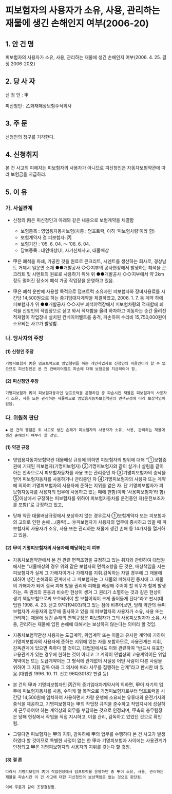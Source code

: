 # 피보험자의 사용자가 소유, 사용, 관리하는 재물에 생긴 손해인지 여부(2006-20)

## 1. 안 건 명 
피보험자의 사용자가 소유, 사용, 관리하는 재물에 생긴 손해인지 여부(2006. 4. 25. 결정 2006-20호)

## 2. 당 사 자

신 청 인 : 甲
        
피신청인 : 乙화재해상보험주식회사


## 3. 주    문

신청인의 청구를 기각한다. 

## 4. 신청취지

본 건 사고의 피해자는 피보험자의 사용자가 아니므로 피신청인은 자동차보험약관에 따라 보험금을 지급하라.

## 5. 이   유
  
### 가. 사실관계

  * 신청외 丙은 피신청인과 아래와 같은 내용으로 보험계약을 체결함 
  
    - 보험종목 : 영업용자동차보험(차종 : 덤프트럭, 이하 ‘피보험차량’이라 함)
     - 보험계약자 겸 피보험자: 丙
     - 보험기간 : ’05. 6. 04. ～ ’06. 6. 04.
     - 담보종목 : 대인배상Ⅰ,Ⅱ, 자기신체사고, 대물배상
      
  * 甲은 폐석을 파쇄, 가공한 것을 원료로 콘크리트, 시멘트를 생산하는 회사로, 경상남도 거제시 일운면 소재 ●●개발공사 ◇◇지부의 공사현장에서 발생하는 폐석을 콘크리트 및 시멘트의 원료로 사용하기 위해 위 ●●개발공사 ◇◇지부에서 약 2km정도 떨어진 장소에 폐석 가공 작업장을 운영하고 있음.

  * 甲은 폐석 운반에 사용할 목적으로 덤프트럭 소유자인 피보험자와 장비사용료를 시간당 14,500원으로 하는 중기임대차계약을 체결하였고, 2006. 1. 7. 동 계약 하에 피보험자가 위 ●●개발공사 ◇◇지부 폐석야적장에서 피보험차량의 적재함에 폐석을 신청인의 작업장으로 싣고 와서 적재함을 올려 하차하고 이동하는 순간 올려진 적재함이 작업장내 설치된 컨베이어벨트를 충격, 파손하여 수리비 15,750,000원이 소요되는 사고가 발생함.


### 나. 당사자의 주장

#### (1) 신청인 주장

    기명피보험자 丙은 덤프트럭으로 영업행위를 하는 개인사업자로 신청인의 피용인이라 할 수 없으므로 피신청인은 본 건 컨베이어벨트 파손에 대해 보험금을 지급하여야 함.

#### (2) 피신청인 주장

    기명피보험자 丙이 피보험자동차인 덤프트럭을 운행하던 중 파손시킨 재물은 피보험자의 사용자가 소유, 사용 또는 관리하는 재물이므로 영업용자동차보험약관의 면책규정에 따라 보상책임이 없음.

### 다. 위원회 판단

    ◆ 본 건의 쟁점은 위 사고로 생긴 손해가 피보험자의 사용자가 소유, 사용, 관리하는 재물에 생긴 손해인지 여부라 할 것임.

#### (1) 약관 규정 

 * 영업용자동차보험약관 대물배상 규정에 의하면 피보험자의 범위에 대해 “①보험증권에 기재된 피보험자(기명피보험자) ②기명피보험자와 같이 살거나 살림을 같이 하는 친족으로서 피보험자동차를 사용 또는 관리중인 자 ③기명피보험자의 승낙을 얻어 피보험자동차를 사용하거나 관리중인 자 ④기명피보험자의 사용자 또는 계약에 의하여 기명피보험자의 사용자에 준하는 지위를 얻은 자. 단 기명피보험자가 피보험자동차를 사용자의 업무에 사용하고 있는 때에 한함(이하 ‘사용피보험자’라 함) ⑤이상에서 규정하는 피보험자를 위하여 피보험자동차를 운전중인 자(운전보조자를 포함)”로 규정하고 있고, 

*  당해 약관 대물배상규정에서 보상하지 않는 경우로서 ①보험계약자 또는 피보험자의 고의로 인한 손해 …(중략)… ⑩피보험자가 사용자의 업무에 종사하고 있을 때 피보험자의 사용자가 소유, 사용 또는 관리하는 재물에 생긴 손해 등 14가지를 열거하고 있음.

#### (2) 甲이 기명피보험자의 사용자에 해당하는지 여부

*  자동차보험약관에서 본 건 관련 면책조항을 규정하고 있는 취지와 관련하여 대법원에서는 “대물배상의 경우 위와 같은 보험자의 면책조항을 둔 것은, 배상책임을 지는 피보험자가 실제 그 가해자이거나 가해자를 지휘․감독하는 자일 경우에 그 재물에 대하여 생긴 손해와의 관계에서 그 피보험자는 그 재물의 피해자인 동시에 그 재물의 가해자가 되어 결국 피해 받을 권리와 피해를 배상해 주어야 할 의무가 함께 발생하는, 즉 권리의 혼동과 비슷한 현상이 생겨 그 권리가 소멸하는 것과 같은 현상이 생겨 책임보험으로써 보호되어야 할 보험이익이 크게 줄어들게 된다”라고 판시(대법원 1998. 4. 23. 선고 97다19403)하고 있는 점에 비추어보면, 당해 약관의 ⑩피보험자가 사용자의 업무에 종사하고 있을 때 피보험자의 사용자가 소유, 사용 또는 관리하는 재물에 생긴 손해의 면책규정은 피보험자가 그의 사용피보험자가 소유, 사용, 관리하는 재물에 입힌 손해에 대해서는 보상하지 않는다는 의미라 할 것임.

*  자동차보험약관상 사용자는 도급계약, 위임계약 또는 이들과 유사한 계약에 기하여 기명피보험자의 사용자에 준하는 지위에 있는 자를 포함하므로, 사용관계는 지휘, 감독관계에 있으면 족하다 할 것이고, 대법원에서도 이와 관련하여 “반드시 유효한 고용관계가 있는 경우에 한하는 것이 아니고 그 계약이 민법상의 고용계약이든 위임계약이든 또는 도급계약이든 그 형식에 관계없이 사실상 어떤 사람이 다른 사람을 위하여 그 지휘 감독 아래 그 의사에 따라 사무를 집행하는 관계”라고 판시한 바 있음.(대법원 1996. 10. 11. 선고 96다30182 판결 등)  

* 본 건의 甲과 기명피보험자인 丙간의 중기임대차계약서의 의하면, 甲이 자기의 업무에 피보험자동차를 사용, 수익케 할 목적으로 기명피보험자로부터 덤프트럭을 시간당 14,500원에 임차하여 사용하면서 차량 운행에 소요되는 유류대와 운전기사의 중식을 제공하고, 기명피보험자는 甲의 작업장 규칙을 준수하고 작업지시에 성실하게 근무하여야 하는 계약상의 의무를 부담하는 것으로 인정되며, 甲측의 총무팀장 은 당해 현장에서 작업을 직접 지시하고, 이를 관리, 감독하고 있었던 것으로 확인됨.

* 그렇다면 피보험자는 甲의 지휘, 감독하에 甲의 업무를 수행하다 본 건 사고가 발생하였다 할 것이므로 특별한 사정이 없는 한 甲과 기명피보험자 사이에는 사용관계가 인정되고 甲은 기명피보험자의 사용자의 지위를 갖는다 할 것임.

#### (3) 결 론

    따라서 기명피보험자 丙이 작업현장에서 덤프트럭을 운행하던 중 甲이 소유, 사용, 관리하는 재물을 파손시킨 이 건 사고에 대한 피신청인의 보상책임은 없는 것으로 판단됨.

    이에 주문과 같이 조정결정함. 